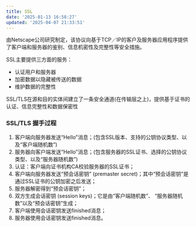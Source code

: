 ```yaml
---
title: SSL
date: '2025-01-13 16:58:27'
updated: '2025-04-07 21:33:51'
---
```

由Netscape公司研究制定，该协议向基于TCP／IP的客户及服务器应用程序提供了客户端和服务器的鉴别、信息机密性及完整性等安全措施。 

SSL主要提供三方面的服务：

+ 认证用户和服务器
+ 加密数据以隐藏被传送的数据
+ 维护数据的完整性

SSL/TLS在源和目的实体间建立了一条安全通道(在传输层之上)，提供基于证书的认证、信息完整性和数据保密性

### SSL/TLS 握手过程
1. 客户端向服务器发送“Hello”消息；(包含SSL版本、支持的公钥协议类型、以及“客户端随机数”)
2. 服务器向客户端发送“Hello”消息；(包含服务器的SSL证书、选择的公钥协议类型、以及“服务器随机数”)
3. 认证：客户端向证书机构CA校验服务器的SSL证书；
4. 客户端向服务器发送“预会话密钥” (premaster secret)；其中“预会话密钥”是通过SSL证书的公钥加密之后发送；
5. 服务器解密得到“预会话密钥”；
6. 双方生成会话密钥 (session keys)；它是由“客户端随机数”、 “服务器随机数”以及“预会话密钥”生成；
7. 客户端使用会话密钥发送finished消息；
8. 服务器使用会话密钥发送finished消息。



